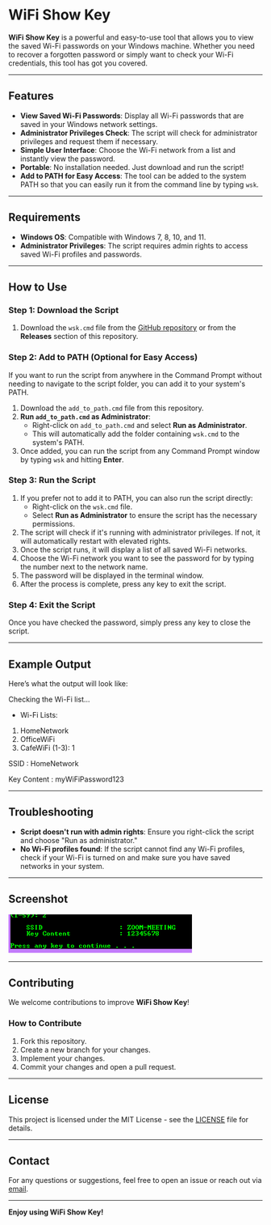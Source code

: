 # WiFi Show Key

**WiFi Show Key** is a powerful and easy-to-use tool that allows you to view the saved Wi-Fi passwords on your Windows machine. Whether you need to recover a forgotten password or simply want to check your Wi-Fi credentials, this tool has got you covered.

---

## Features

- **View Saved Wi-Fi Passwords**: Display all Wi-Fi passwords that are saved in your Windows network settings.
- **Administrator Privileges Check**: The script will check for administrator privileges and request them if necessary.
- **Simple User Interface**: Choose the Wi-Fi network from a list and instantly view the password.
- **Portable**: No installation needed. Just download and run the script!
- **Add to PATH for Easy Access**: The tool can be added to the system PATH so that you can easily run it from the command line by typing `wsk`.

---

## Requirements

- **Windows OS**: Compatible with Windows 7, 8, 10, and 11.
- **Administrator Privileges**: The script requires admin rights to access saved Wi-Fi profiles and passwords.

---

## How to Use

### Step 1: Download the Script

1. Download the `wsk.cmd` file from the [GitHub repository](https://github.com/ariphx/wifishowkey) or from the **Releases** section of this repository.

### Step 2: Add to PATH (Optional for Easy Access)

If you want to run the script from anywhere in the Command Prompt without needing to navigate to the script folder, you can add it to your system's PATH.

1. Download the `add_to_path.cmd` file from this repository.
2. **Run `add_to_path.cmd` as Administrator**:
   - Right-click on `add_to_path.cmd` and select **Run as Administrator**.
   - This will automatically add the folder containing `wsk.cmd` to the system's PATH.
3. Once added, you can run the script from any Command Prompt window by typing `wsk` and hitting **Enter**.

### Step 3: Run the Script

1. If you prefer not to add it to PATH, you can also run the script directly:
   - Right-click on the `wsk.cmd` file.
   - Select **Run as Administrator** to ensure the script has the necessary permissions.
2. The script will check if it's running with administrator privileges. If not, it will automatically restart with elevated rights.
3. Once the script runs, it will display a list of all saved Wi-Fi networks.
4. Choose the Wi-Fi network you want to see the password for by typing the number next to the network name.
5. The password will be displayed in the terminal window.
6. After the process is complete, press any key to exit the script.

### Step 4: Exit the Script

Once you have checked the password, simply press any key to close the script.

---

## Example Output

Here’s what the output will look like:


Checking the Wi-Fi list... 
- Wi-Fi Lists:

1. HomeNetwork
2. OfficeWiFi
3. CafeWiFi
(1-3): 1

SSID : HomeNetwork 

Key Content : myWiFiPassword123


---

## Troubleshooting

- **Script doesn't run with admin rights**: Ensure you right-click the script and choose "Run as administrator."
- **No Wi-Fi profiles found**: If the script cannot find any Wi-Fi profiles, check if your Wi-Fi is turned on and make sure you have saved networks in your system.

---

## Screenshot

![WiFi Show Key Screenshot](assets/screenshot.png)

---

## Contributing

We welcome contributions to improve **WiFi Show Key**!

### How to Contribute

1. Fork this repository.
2. Create a new branch for your changes.
3. Implement your changes.
4. Commit your changes and open a pull request.

---

## License

This project is licensed under the MIT License - see the [LICENSE](LICENSE) file for details.

---

## Contact

For any questions or suggestions, feel free to open an issue or reach out via [email](mailto:0.tiny.people@gmail.com).

---

**Enjoy using WiFi Show Key!**
